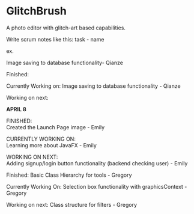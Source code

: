 # GlitchBrush
A photo editor with glitch-art based capabilities.

Write scrum notes like this:
task - name

ex.

Image saving to database functionality- Qianze

Finished:

Currently Working on:
Image saving to database functionality - Qianze

Working on next:


<b> APRIL 8</b>
<br>

FINISHED: <br>
Created the Launch Page image - Emily

CURRENTLY WORKING ON: <br>
Learning more about JavaFX - Emily

WORKING ON NEXT: <br>
Adding signup/login button functionality (backend checking user) - Emily

Finished: Basic Class Hierarchy for tools - Gregory

Currently Working On: Selection box functionality with graphicsContext - Gregory

Working on next: Class structure for filters - Gregory